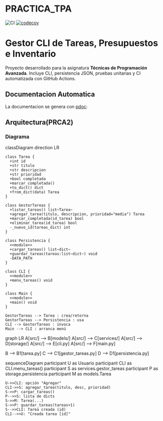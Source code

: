 # PRACTICA_TPA
![CI](https://github.com/mduartel1/PRACTICA_TPA/actions/workflows/ci.yml/badge.svg)
[![codecov](https://codecov.io/gh/mduartel1/PRACTICA_TPA/branch/main/graph/badge.svg)](https://codecov.io/gh/mduartel1/PRACTICA_TPA)

# Gestor CLI de Tareas, Presupuestos e Inventario

Proyecto desarrollado para la asignatura **Técnicas de Programación Avanzada**.
Incluye CLI, persistencia JSON, pruebas unitarias y CI automatizada con GitHub Actions.

## Documentacion Automatica

La documentacion se genera con [pdoc](hhtps://pdoc.dev):

## Arquitectura(PRCA2)

### Diagrama

classDiagram
    direction LR

    class Tarea {
      +int id
      +str titulo
      +str descripcion
      +str prioridad
      +bool completada
      +marcar_completada()
      +to_dict() dict
      +from_dict(data) Tarea
    }

    class GestorTareas {
      +listar_tareas() list~Tarea~
      +agregar_tarea(titulo, descripcion, prioridad="media") Tarea
      +marcar_completada(id_tarea) bool
      +eliminar_tarea(id_tarea) bool
      -_nuevo_id(tareas_dict) int
    }

    class Persistencia {
      <<module>>
      +cargar_tareas() list~dict~
      +guardar_tareas(tareas:list~dict~) void
      -DATA_PATH
    }

    class CLI {
      <<module>>
      +menu_tareas() void
    }

    class Main {
      <<module>>
      +main() void
    }

    GestorTareas --> Tarea : crea/retorna
    GestorTareas --> Persistencia : usa
    CLI --> GestorTareas : invoca
    Main --> CLI : arranca menú

graph LR
  A[src/] --> B[models/]
  A[src/] --> C[services/]
  A[src/] --> D[storage/]
  A[src/] --> E[cli.py]
  A[src/] --> F[main.py]

  B --> B1[tarea.py]
  C --> C1[gestor_tareas.py]
  D --> D1[persistencia.py]

sequenceDiagram
    participant U as Usuario
    participant CLI as CLI.menu_tareas()
    participant S as services.gestor_tareas
    participant P as storage.persistencia
    participant M as models.Tarea

    U->>CLI: opción "Agregar"
    CLI->>S: agregar_tarea(titulo, desc, prioridad)
    S->>P: cargar_tareas()
    P-->>S: lista de dicts
    S->>M: Tarea(...)
    S->>P: guardar_tareas(tareas+1)
    S-->>CLI: Tarea creada (id)
    CLI-->>U: "Creada tarea [id]"

